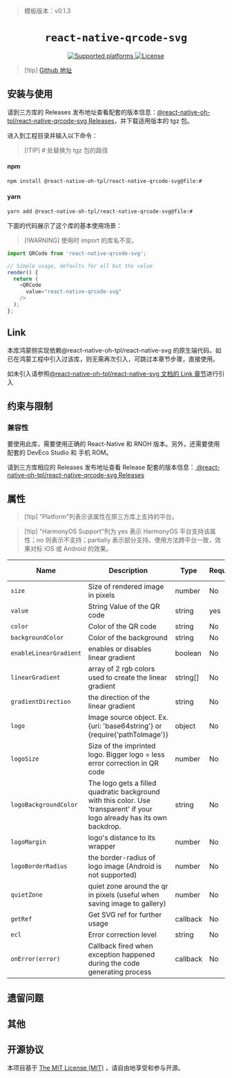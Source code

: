 > 模板版本：v0.1.3

<p align="center">
  <h1 align="center"> <code>react-native-qrcode-svg</code> </h1>
</p>
<p align="center">
    <a href="https://github.com/react-native-oh-library/react-native-qrcode-svg">
        <img src="https://img.shields.io/badge/platforms-android%20|%20ios%20|%20harmony%20-lightgrey.svg" alt="Supported platforms" />
    </a>
    <a href="https://github.com/awesomejerry/react-native-qrcode-svg/blob/master/LICENSE">
        <img src="https://img.shields.io/npm/l/react-native-qrcode-svg.svg" alt="License" />
    </a>
</p>

> [!tip] [Github 地址](https://github.com/react-native-oh-library/react-native-qrcode-svg)

## 安装与使用

请到三方库的 Releases 发布地址查看配套的版本信息：[@react-native-oh-tpl/react-native-qrcode-svg Releases](https://github.com/react-native-oh-library/react-native-qrcode-svg/releases)，并下载适用版本的 tgz 包。

进入到工程目录并输入以下命令：

> [!TIP] # 处替换为 tgz 包的路径

<!-- tabs:start -->

#### **npm**

```bash
npm install @react-native-oh-tpl/react-native-qrcode-svg@file:#
```

#### **yarn**

```bash
yarn add @react-native-oh-tpl/react-native-qrcode-svg@file:#
```

<!-- tabs:end -->

下面的代码展示了这个库的基本使用场景：

> [!WARNING] 使用时 import 的库名不变。

```js
import QRCode from 'react-native-qrcode-svg';

// Simple usage, defaults for all but the value
render() {
  return (
    <QRCode
      value="react-native-qrcode-svg"
    />
  );
};
```

## Link

本库鸿蒙侧实现依赖@react-native-oh-tpl/react-native-svg 的原生端代码，如已在鸿蒙工程中引入过该库，则无需再次引入，可跳过本章节步骤，直接使用。

如未引入请参照[@react-native-oh-tpl/react-native-svg 文档的 Link 章节](/zh-cn/react-native-svg.md#link)进行引入

## 约束与限制

### 兼容性

要使用此库，需要使用正确的 React-Native 和 RNOH 版本。另外，还需要使用配套的 DevEco Studio 和 手机 ROM。

请到三方库相应的 Releases 发布地址查看 Release 配套的版本信息：[ @react-native-oh-tpl/react-native-qrcode-svg Releases](https://github.com/react-native-oh-library/react-native-qrcode-svg/releases)

## 属性

> [!tip] "Platform"列表示该属性在原三方库上支持的平台。

> [!tip] "HarmonyOS Support"列为 yes 表示 HarmonyOS 平台支持该属性；no 则表示不支持；partially 表示部分支持。使用方法跨平台一致，效果对标 iOS 或 Android 的效果。

| Name                   | Description                                                                                                               | Type     | Required | Platform | HarmonyOS Support |
| ---------------------- | ------------------------------------------------------------------------------------------------------------------------- | -------- | -------- | -------- | ----------------- |
| `size`                 | Size of rendered image in pixels                                                                                          | number   | No       | All      | yes               |
| `value`                | String Value of the QR code                                                                                               | string   | yes      | All      | yes               |
| `color`                | Color of the QR code                                                                                                      | string   | No       | All      | yes               |
| `backgroundColor`      | Color of the background                                                                                                   | string   | No       | All      | yes               |
| `enableLinearGradient` | enables or disables linear gradient                                                                                       | boolean  | No       | All      | no                |
| `linearGradient`       | array of 2 rgb colors used to create the linear gradient                                                                  | string[] | No       | All      | no                |
| `gradientDirection`    | the direction of the linear gradient                                                                                      | string   | No       | All      | no                |
| `logo`                 | Image source object. Ex. {uri: 'base64string'} or {require('pathToImage')}                                                | object   | No       | All      | yes               |
| `logoSize`             | Size of the imprinted logo. Bigger logo = less error correction in QR code                                                | number   | No       | All      | yes               |
| `logoBackgroundColor`  | The logo gets a filled quadratic background with this color. Use 'transparent' if your logo already has its own backdrop. | string   | No       | All      | yes               |
| `logoMargin`           | logo's distance to its wrapper                                                                                            | number   | No       | All      | yes               |
| `logoBorderRadius`     | the border-radius of logo image (Android is not supported)                                                                | number   | No       | ios      | no                |
| `quietZone`            | quiet zone around the qr in pixels (useful when saving image to gallery)                                                  | number   | No       | All      | no                |
| `getRef`               | Get SVG ref for further usage                                                                                             | callback | No       | All      | 不涉及            |
| `ecl`                  | Error correction level                                                                                                    | string   | No       | All      | yes               |
| `onError(error)`       | Callback fired when exception happened during the code generating process                                                 | callback | No       | All      | 不涉及            |

## 遗留问题

## 其他

## 开源协议

本项目基于 [The MIT License (MIT)](https://github.com/awesomejerry/react-native-qrcode-svg/blob/master/LICENSE) ，请自由地享受和参与开源。
